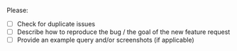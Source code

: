 Please:
- [ ] Check for duplicate issues
- [ ] Describe how to reproduce the bug /  the goal of the new feature request
- [ ] Provide an example query and/or screenshots (if applicable)
